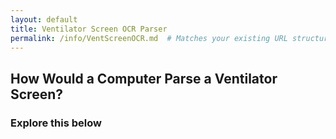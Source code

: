 ```yaml
---
layout: default
title: Ventilator Screen OCR Parser
permalink: /info/VentScreenOCR.md  # Matches your existing URL structure
---
```


<h2>How Would a Computer Parse a Ventilator Screen?</h2>

<h3>Explore this below</h3>
